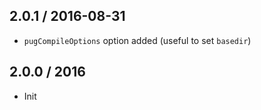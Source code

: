 ## 2.0.1 / 2016-08-31

- `pugCompileOptions` option added (useful to set `basedir`)

## 2.0.0 / 2016

- Init

